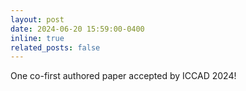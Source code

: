 ```yaml
---
layout: post
date: 2024-06-20 15:59:00-0400
inline: true
related_posts: false
---
```


One co-first authored paper accepted by ICCAD 2024!
